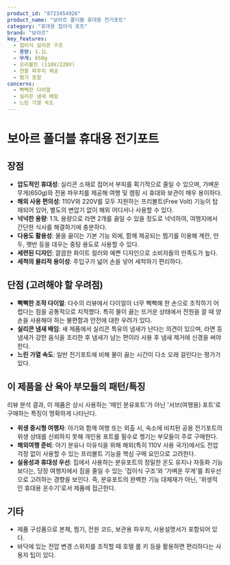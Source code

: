 ```yaml
---
product_id: "8723454926"
product_name: "보아르 폴더블 휴대용 전기포트"
category: "휴대용 접이식 포트"
brand: "보아르"
key_features:
  - 접이식 실리콘 구조
  - 용량: 1.1L
  - 무게: 650g
  - 프리볼트 (110V/220V)
  - 전용 파우치 제공
  - 찜기 포함
concerns:
  - 뻑뻑한 다이얼
  - 실리콘 냄새 배임
  - 느린 가열 속도
---
```


# 보아르 폴더블 휴대용 전기포트

## 장점
- **압도적인 휴대성**: 실리콘 소재로 접어서 부피를 획기적으로 줄일 수 있으며, 가벼운 무게(650g)와 전용 파우치를 제공해 여행 및 캠핑 시 휴대와 보관이 매우 용이하다.
- **해외 사용 편의성**: 110V와 220V를 모두 지원하는 프리볼트(Free Volt) 기능이 탑재되어 있어, 별도의 변압기 없이 해외 어디서나 사용할 수 있다.
- **넉넉한 용량**: 1.1L 용량으로 라면 2개를 끓일 수 있을 정도로 넉넉하여, 여행지에서 간단한 식사를 해결하기에 충분하다.
- **다용도 활용성**: 물을 끓이는 기본 기능 외에, 함께 제공되는 찜기를 이용해 계란, 만두, 햇반 등을 데우는 중탕 용도로 사용할 수 있다.
- **세련된 디자인**: 깔끔한 화이트 컬러와 예쁜 디자인으로 소비자들의 만족도가 높다.
- **세척의 물리적 용이성**: 주입구가 넓어 손을 넣어 세척하기 편리하다.

## 단점 (고려해야 할 우려점)
- **뻑뻑한 조작 다이얼**: 다수의 리뷰에서 다이얼이 너무 뻑뻑해 한 손으로 조작하기 어렵다는 점을 공통적으로 지적했다. 특히 물이 끓는 뜨거운 상태에서 전원을 끌 때 양손을 사용해야 하는 불편함과 안전에 대한 우려가 있다.
- **실리콘 냄새 배임**: 새 제품에서 실리콘 특유의 냄새가 난다는 의견이 있으며, 라면 등 냄새가 강한 음식을 조리한 후 냄새가 남는 편이라 사용 후 냄새 제거에 신경을 써야 한다.
- **느린 가열 속도**: 일반 전기포트에 비해 물이 끓는 시간이 다소 오래 걸린다는 평가가 있다.

## 이 제품을 산 육아 부모들의 패턴/특징
리뷰 분석 결과, 이 제품은 상시 사용하는 '메인 분유포트'가 아닌 '서브(여행용) 포트'로 구매하는 특징이 명확하게 나타난다.
- **위생 중시형 여행자**: 아기와 함께 여행 또는 외출 시, 숙소에 비치된 공용 전기포트의 위생 상태를 신뢰하지 못해 개인용 포트를 필수로 챙기는 부모들이 주로 구매한다.
- **해외여행 준비**: 아기 분유나 이유식을 위해 해외(특히 110V 사용 국가)에서도 전압 걱정 없이 사용할 수 있는 프리볼트 기능을 핵심 구매 요인으로 고려한다.
- **실용성과 휴대성 우선**: 집에서 사용하는 분유포트의 정밀한 온도 유지나 자동화 기능보다는, 당장 여행지에서 짐을 줄일 수 있는 '접이식 구조'와 '가벼운 무게'를 최우선으로 고려하는 경향을 보인다. 즉, 분유포트의 완벽한 기능 대체재가 아닌, '위생적인 휴대용 온수기'로서 제품에 접근한다.

## 기타
- 제품 구성품으로 본체, 찜기, 전원 코드, 보관용 파우치, 사용설명서가 포함되어 있다.
- 바닥에 있는 전압 변경 스위치를 조작할 때 호텔 룸 키 등을 활용하면 편리하다는 사용자 팁이 있다.
